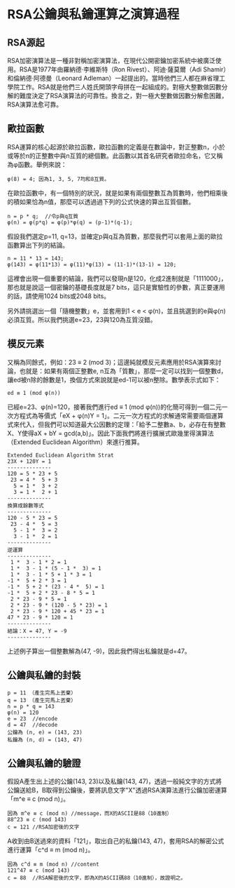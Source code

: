 # RSA公鑰與私鑰運算之演算過程

## RSA源起

RSA加密演算法是一種非對稱加密演算法，在現代公開密鑰加密系統中被廣泛使用。RSA是1977年由羅納德·李維斯特（Ron Rivest）、阿迪·薩莫爾（Adi Shamir）和倫納德·阿德曼（Leonard Adleman）一起提出的。當時他們三人都在麻省理工學院工作。RSA就是他們三人姓氏開頭字母拼在一起組成的。對極大整數做因數分解的難度決定了RSA演算法的可靠性。換言之，對一極大整數做因數分解愈困難，RSA演算法愈可靠。

## 歐拉函數

RSA運算的核心起源於歐拉函數，歐拉函數的定義是在數論中，對正整數n，小於或等於n的正整數中與n互質的總個數。此函數以其首名研究者歐拉命名，它又稱為φ函數。舉例來說：

	φ(8) = 4; 因為1, 3, 5, 7均和8互質。

在歐拉函數中，有一個特別的狀況，就是如果有兩個整數互為質數時，他們相乘後的積如果恰為n值，那麼可以透過過下列的公式快速的算出互質個數。

	n = p * q;	//令p與q互質
	φ(n) = φ(p*q) = φ(p)*φ(q) = (p-1)*(q-1);

假設我們選定p=11, q=13，並確定p與q互為質數，那麼我們可以套用上面的歐拉函數算出下列的結論。

	n = 11 * 13 = 143;
	φ(143) = φ(11*13) = φ(11)*φ(13) = (11-1)*(13-1) = 120;

這裡會出現一個重要的結論，我們可以發現n是120，化成2進制就是「1111000」，那也就是說這一個密鑰的基礎長度就是7 bits，這只是實驗性的參數，真正要運用的話，請使用1024 bits或2048 bits。

另外請挑選出一個「隨機整數」e，並套用到1 < e < φ(n)，並且挑選到的e與φ(n)必須互質。所以我們挑選e=23，23與120為互質沒錯。

## 模反元素

又稱為同餘式，例如：23 ≡ 2 (mod 3)；這邊純就模反元素應用於RSA演算來討論，也就是：如果有兩個正整數e, n互為「質數」，那麼一定可以找到一個整數d，讓ed被n除的餘數是1，換個方式來說就是ed-1可以被n整除。數學表示式如下：

	ed ≡ 1 (mod φ(n))

已經e=23、φ(n)=120，接著我們進行ed ≡ 1 (mod φ(n))的化簡可得到一個二元一次方程式為等價式「eX + φ(n)Y = 1」。二元一次方程式的求解通常需要兩個運算式來代入，但我們可以知道最大公因數的定理：「給予二整數a、b，必存在有整數X、Y使得aX + bY = gcd(a,b)」。因此下面我們將進行擴展式歐幾里得演算法（Extended Euclidean Algorithm）來進行推算。

	Extended Euclidean Algorithm Strat
	23X + 120Y = 1
	--------------
	120 = 5 * 23 + 5
	 23 = 4 *  5 + 3
	  5 = 1 *  3 + 2
	  3 = 1 *  2 + 1
	--------------
	換算成餘數等式
	--------------
	120 - 5 * 23 = 5
	 23 - 4 *  5 = 3
	  5 - 1 *  3 = 2
	  3 - 1 *  2 = 1
	--------------
	逆運算
	--------------
	 1 *  3 - 1 * 2 = 1
	 1 *  3 - 1 * (5 - 1 *  3) = 1
	 1 *  3 - 1 * 5 + 1 * 3 = 1
	-1 *  5 + 2 * 3 = 1
	-1 *  5 + 2 * (23 - 4 *  5) = 1
	-1 *  5 + 2 * 23 - 8 * 5 = 1
	 2 * 23 - 9 * 5 = 1
	 2 * 23 - 9 * (120 - 5 * 23) = 1
	 2 * 23 - 9 * 120 + 45 * 23 = 1
	47 * 23 - 9 * 120 = 1
	--------------
	結論：X = 47, Y = -9
	--------------

上述例子算出一個整數解為(47, -9)，因此我們得出私鑰就是d=47。

## 公鑰與私鑰的封裝

	p = 11 （產生完馬上丟棄）
	q = 13 （產生完馬上丟棄）
	n = p * q = 143
	φ(n) = 120
	e = 23	//encode
	d = 47	//decode
	公鑰為 (n, e) = (143, 23)
	私鑰為 (n, d) = (143, 47)

## 公鑰與私鑰的驗證

假設A產生出上述的公鑰(143, 23)以及私鑰(143, 47)，透過一般純文字的方式將公鑰送給B，B取得到公鑰後，要將訊息文字"X"透過RSA演算法進行公鑰加密運算「m^e ≡ c (mod n)」。

	因為 m^e ≡ c (mod n) //message，而X的ASCII是88（10進制）
	88^23 ≡ c (mod 143)
	c = 121	//RSA加密後的文字

A收到由B送過來的資料「121」，取出自己的私鑰(143, 47)，套用RSA的解密公式進行運算「c^d ≡ m (mod n)」。

	因為 c^d ≡ m (mod n) //content
	121^47 ≡ c (mod 143)
	c = 88	//RSA解密後的文字，即為X的ASCII碼88（10進制），故證明之。